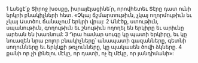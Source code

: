 1 Լսեցէ՛ք Տիրոջ խօսքը, իսրայէլացինե՛ր,
որովհետեւ Տէրը դատ ունի երկրի բնակիչների հետ.
«Չկայ ճշմարտութիւն, չկայ ողորմութիւն
եւ չկայ Աստծու ճանաչում երկրի վրայ:
2 Անէծք, ստութիւն, սպանութիւն,
գողութիւն եւ շնութիւն ողողել են երկիրը
եւ արիւնը արեան են խառնում:
3 Դրա համար սուգը կը պատի երկիրը,
եւ կը նուազեն նրա բոլոր բնակիչները՝
անապատի գազանները, գետնի սողունները եւ երկնքի թռչունները,
կը պակասեն ծովի ձկները.
4 քանի որ չի լինելու մէկը, որ դատի,
ոչ էլ մէկը, որ յանդիմանի»:
